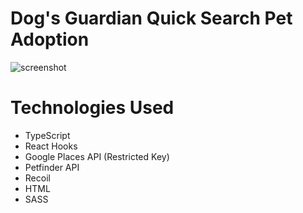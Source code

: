 # Dog's Guardian Quick Search Pet Adoption
<img src="https://i.ibb.co/sPN1DBk/screenshot.png" alt="screenshot" border="0">

# Technologies Used
<ul>
  <li>TypeScript</li>
  <li>React Hooks</li>
  <li>Google Places API (Restricted Key) </li>
  <li>Petfinder API</li>
  <li>Recoil</li>
  <li>HTML</li>
  <li>SASS</li>
</ul>
